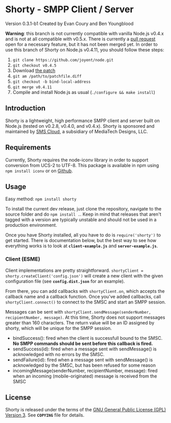 Shorty - SMPP Client / Server
================================
Version 0.3.1-b1 Created by Evan Coury and Ben Youngblood

**Warning**: this branch is not currently compatible with vanilla Node.js v0.4.x
and is not at all compatible with v0.5.x. There is currently a
[pull request](https://github.com/joyent/node/pull/987) open for a necessary
feature, but it has not been merged yet. In order to use this branch of Shorty
on Node.js v0.4.11, you should follow these steps:

1. `git clone https://github.com/joyent/node.git`
2. `git checkout v0.4.5`
3. Download [the patch](https://gist.github.com/962953)
4. `git am /path/to/patchfile.diff`
5. `git checkout -b bind-local-address`
6. `git merge v0.4.11`
7. Compile and install Node.js as usual (`./configure && make install`)

Introduction
------------
Shorty is a lightweight, high performance SMPP client and server built on Node.js 
(tested on v0.2.8, v0.4.0, and v0.4.x). Shorty is sponsored and maintained by 
[SMS Cloud](http://www.smscloud.com/), a subsidiary of MediaTech Designs, LLC.

Requirements
------------
Currently, Shorty requires the node-iconv library in order to support conversion
from UCS-2 to UTF-8. This package is available in npm using `npm install iconv`
or on [Github](https://github.com/bnoordhuis/node-iconv).

Usage
-----
Easy method: `npm install shorty`

To install the current dev release, just clone the repository, navigate to the source
folder and do `npm install .`. Keep in mind that releases that aren't tagged with a
version are typically unstable and should not be used in a production environment.

Once you have Shorty installed, all you have to do is `require('shorty')` to get
started. There is documentation below, but the best way to see how everything
works is to look at **`client-example.js`** and **`server-example.js`**.

### Client (ESME) ###
Client implementations are pretty straightforward. `shortyClient =
shorty.createClient('config.json')` will create a new client with the given
configuration file (see **`config.dist.json`** for an example).

From there, you can add callbacks with `shortyClient.on`, which accepts the
callback name and a callback function. Once you've added callbacks, call
`shortyClient.connect()` to connect to the SMSC and start an SMPP session.

Messages can be sent with `shortyClient.sendMessage(senderNumber,
recipientNumber, message)`. At this time, Shorty does not support messages
greater than 160 characters. The return value will be an ID assigned by
shorty, which will be unique for the SMPP session.

+ bindSuccess(): fired when the client is successfull bound to the SMSC. **No SMPP
  commands should be sent before this callback is fired.**
+ sendSuccess(id): fired when a message sent with sendMessage() is acknowledged
  with no errors by the SMSC.
+ sendFailure(id): fired when a message sent with sendMessage() is acknowledged
  by the SMSC, but has been refused for some reason
+ incomingMessage(senderNumber, recipientNumber, message): fired when an
  incoming (mobile-originated) message is received from the SMSC

License
-------
Shorty is released under the terms of the [GNU General Public License (GPL) Version 3](http://en.wikipedia.org/wiki/GNU_General_Public_License). See **`COPYING`** file for details.

